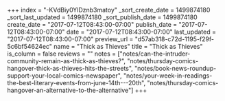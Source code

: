 +++
index = "-KVdBiy0YlDznb3matoy"
_sort_create_date = 1499874180
_sort_last_updated = 1499874180
_sort_publish_date = 1499874180
create_date = "2017-07-12T08:43:00-07:00"
publish_date = "2017-07-12T08:43:00-07:00"
date = "2017-07-12T08:43:00-07:00"
last_updated = "2017-07-12T08:43:00-07:00"
preview_url = "d57ab318-c72d-1195-f29f-5c6bf54624ec"
name = "Thick as Thieves"
title = "Thick as Thieves"
is_column = false
reviews = ""
notes = ["notes/can-the-intruder-community-remain-as-thick-as-thieves?", "notes/thursday-comics-hangover-thick-as-thieves-hits-the-streets", "notes/book-news-roundup-support-your-local-comics-newspaper", "notes/your-week-in-readings-the-best-literary-events-from-june-14th---20th", "notes/thursday-comics-hangover-an-alternative-to-the-alternative"]
+++

